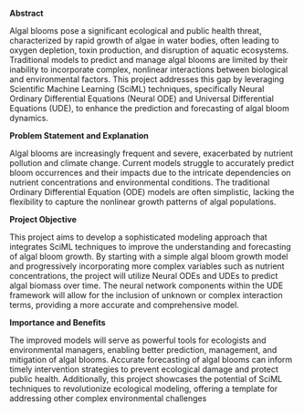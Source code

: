 **Abstract**

Algal blooms pose a significant ecological and public health threat, characterized by rapid growth of algae in water bodies, often leading to oxygen depletion, toxin production, and disruption of aquatic ecosystems. Traditional models to predict and manage algal blooms are limited by their inability to incorporate complex, nonlinear interactions between biological and environmental factors. This project addresses this gap by leveraging Scientific Machine Learning (SciML) techniques, specifically Neural Ordinary Differential Equations (Neural ODE) and Universal Differential Equations (UDE), to enhance the prediction and forecasting of algal bloom dynamics.



**Problem Statement and Explanation**

Algal blooms are increasingly frequent and severe, exacerbated by nutrient pollution and climate change. Current models struggle to accurately predict bloom occurrences and their impacts due to the intricate dependencies on nutrient concentrations and environmental conditions. The traditional Ordinary Differential Equation (ODE) models are often simplistic, lacking the flexibility to capture the nonlinear growth patterns of algal populations.



**Project Objective**

This project aims to develop a sophisticated modeling approach that integrates SciML techniques to improve the understanding and forecasting of algal bloom growth. By starting with a simple algal bloom growth model and progressively incorporating more complex variables such as nutrient concentrations, the project will utilize Neural ODEs and UDEs to predict algal biomass over time. The neural network components within the UDE framework will allow for the inclusion of unknown or complex interaction terms, providing a more accurate and comprehensive model.



**Importance and Benefits**

The improved models will serve as powerful tools for ecologists and environmental managers, enabling better prediction, management, and mitigation of algal blooms. Accurate forecasting of algal blooms can inform timely intervention strategies to prevent ecological damage and protect public health. Additionally, this project showcases the potential of SciML techniques to revolutionize ecological modeling, offering a template for addressing other complex environmental challenges
